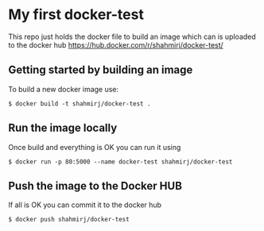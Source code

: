 # My first docker-test
This repo just holds the docker file to build an image which can is uploaded to
the docker hub https://hub.docker.com/r/shahmirj/docker-test/

## Getting started by building an image
To build a new docker image use:

```
$ docker build -t shahmirj/docker-test .
```

## Run the image locally
Once build and everything is OK you can run it using

```
$ docker run -p 80:5000 --name docker-test shahmirj/docker-test
```

## Push the image to the Docker HUB
If all is OK you can commit it to the docker hub

```
$ docker push shahmirj/docker-test
```
